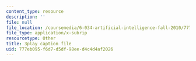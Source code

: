 ```yaml
---
content_type: resource
description: ''
file: null
file_location: /coursemedia/6-034-artificial-intelligence-fall-2010/777eb095f6d7d5df98eed4c4d4af2026_leXa7EKUPFk.srt
file_type: application/x-subrip
resourcetype: Other
title: 3play caption file
uid: 777eb095-f6d7-d5df-98ee-d4c4d4af2026
---
```

